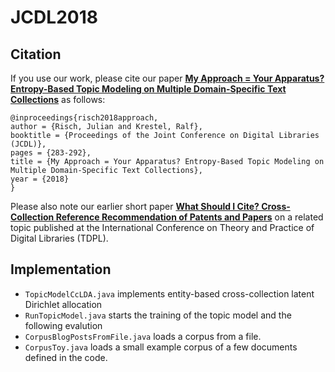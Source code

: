 # JCDL2018

## Citation

If you use our work, please cite our paper [**My Approach = Your Apparatus? Entropy-Based Topic Modeling on Multiple Domain-Specific Text Collections**](https://github.com/julian-risch/JCDL2018/raw/master/risch2018approach.pdf) as follows:

    @inproceedings{risch2018approach,
    author = {Risch, Julian and Krestel, Ralf},
    booktitle = {Proceedings of the Joint Conference on Digital Libraries (JCDL)},
    pages = {283-292},
    title = {My Approach = Your Apparatus? Entropy-Based Topic Modeling on Multiple Domain-Specific Text Collections},
    year = {2018}
    }
Please also note our earlier short paper [**What Should I Cite? Cross-Collection Reference Recommendation of Patents and Papers**](https://github.com/julian-risch/JCDL2018/raw/master/risch2017what.pdf) on a related topic published at the International Conference on Theory and Practice of Digital Libraries (TDPL).

## Implementation
* `TopicModelCcLDA.java` implements entity-based cross-collection latent Dirichlet allocation
* `RunTopicModel.java` starts the training of the topic model and the following evalution
* `CorpusBlogPostsFromFile.java` loads a corpus from a file.
* `CorpusToy.java` loads a small example corpus of a few documents defined in the code.
